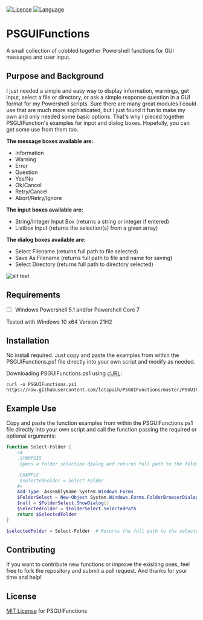 [![License](https://img.shields.io/badge/license-MIT-green.svg)](https://github.com/lotspaih/PSGUIFunctions/blob/master/LICENSE) [![Language](https://img.shields.io/badge/language-powershell-blue.svg)](https://docs.microsoft.com/en-us/powershell/) 

# PSGUIFunctions
A small collection of cobbled together Powershell functions for GUI messages and user input.

## Purpose and Background
I just needed a simple and easy way to display information, warnings, get input, select a file or directory, or ask a simple response question in a GUI format for my Powershell scripts. Sure there are many great modules I could use that are much more sophisticated, but I just found it fun to make my own and only needed some basic options. That's why I pieced together PSGUIFunction's examples for input and dialog boxes. Hopefully, you can get some use from them too.

**The message boxes available are:**
* Information
* Warning
* Error
* Question
* Yes/No
* Ok/Cancel
* Retry/Cancel
* Abort/Retry/Ignore

**The input boxes available are:**
* String/Integer Input Box (returns a string or integer if entered)
* Listbox Input (returns the selection(s) from a given array)

**The dialog boxes available are:**
* Select Filename (returns full path to file selected)
* Save As Filename (returns full path to file and name for saving)
* Select Directory (returns full path to directory selected)

![alt text](https://github.com/lotspaih/PSGUIFunctions/raw/master/Hello_World.png "Example Image")

## Requirements
* [ ] Windows Powershell 5.1 and/or Powershell Core 7

Tested with Windows 10 x64 Version 21H2

## Installation
No install required. Just copy and paste the examples from within the PSGUIFunctions.ps1 file directly into your own script and modify as needed.

Downloading PSGUIFunctions.ps1 using [cURL](https://curl.haxx.se/):

```
curl -o PSGUIFunctions.ps1 https://raw.githubusercontent.com/lotspaih/PSGUIFunctions/master/PSGUIFunctions.ps1
```

## Example Use

Copy and paste the function examples from within the PSGUIFunctions.ps1 file directly into your own script and call the function passing the required or optional arguments:
```powershell
function Select-Folder {
    <#
    .SYNOPSIS
     Opens a folder selection dialog and returns full path to the folder.

    .EXAMPLE
     $selectedFolder = Select-Folder
    #>
    Add-Type -AssemblyName System.Windows.Forms
    $FolderSelect = New-Object System.Windows.Forms.FolderBrowserDialog
    $null = $FolderSelect.ShowDialog()
    $SelectedFolder = $FolderSelect.SelectedPath
    return $SelectedFolder
}

$selectedFolder = Select-Folder  # Returns the full path to the selected folder assigning it to the $selectedFolder variable
```

## Contributing
If you want to contribute new functions or improve the exisiting ones, feel free to fork the repository and submit a pull request. And thanks for your time and help!

## License
[MIT License](https://opensource.org/licenses/MIT) for PSGUIFunctions
